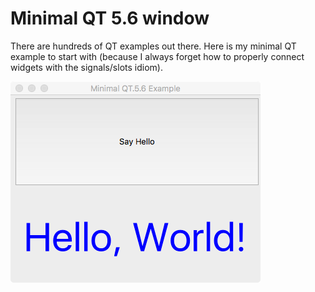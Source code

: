 <h1>Minimal QT 5.6 window</h1>

There are hundreds of QT examples out there. Here is my minimal QT example to start with (because I always forget how to properly connect widgets with the signals/slots idiom).

<img src="https://github.com/loic-yvonnet/minimal-qt-5_6/blob/master/screenshot.png"/>

